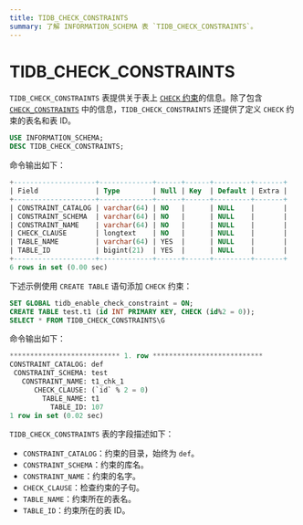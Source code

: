 ```yaml
---
title: TIDB_CHECK_CONSTRAINTS
summary: 了解 INFORMATION_SCHEMA 表 `TIDB_CHECK_CONSTRAINTS`。
---
```


# TIDB\_CHECK\_CONSTRAINTS

`TIDB_CHECK_CONSTRAINTS` 表提供关于表上 [`CHECK` 约束](/constraints.md#check-约束)的信息。除了包含 [`CHECK_CONSTRAINTS`](/information-schema/information-schema-check-constraints.md) 中的信息，`TIDB_CHECK_CONSTRAINTS` 还提供了定义 `CHECK` 约束的表名和表 ID。

```sql
USE INFORMATION_SCHEMA;
DESC TIDB_CHECK_CONSTRAINTS;
```

命令输出如下：

```sql
+--------------------+-------------+------+------+---------+-------+
| Field              | Type        | Null | Key  | Default | Extra |
+--------------------+-------------+------+------+---------+-------+
| CONSTRAINT_CATALOG | varchar(64) | NO   |      | NULL    |       |
| CONSTRAINT_SCHEMA  | varchar(64) | NO   |      | NULL    |       |
| CONSTRAINT_NAME    | varchar(64) | NO   |      | NULL    |       |
| CHECK_CLAUSE       | longtext    | NO   |      | NULL    |       |
| TABLE_NAME         | varchar(64) | YES  |      | NULL    |       |
| TABLE_ID           | bigint(21)  | YES  |      | NULL    |       |
+--------------------+-------------+------+------+---------+-------+
6 rows in set (0.00 sec)
```

下述示例使用 `CREATE TABLE` 语句添加 `CHECK` 约束：

```sql
SET GLOBAL tidb_enable_check_constraint = ON;
CREATE TABLE test.t1 (id INT PRIMARY KEY, CHECK (id%2 = 0));
SELECT * FROM TIDB_CHECK_CONSTRAINTS\G
```

命令输出如下：

```sql
*************************** 1. row ***************************
CONSTRAINT_CATALOG: def
 CONSTRAINT_SCHEMA: test
   CONSTRAINT_NAME: t1_chk_1
      CHECK_CLAUSE: (`id` % 2 = 0)
        TABLE_NAME: t1
          TABLE_ID: 107
1 row in set (0.02 sec)
```

`TIDB_CHECK_CONSTRAINTS` 表的字段描述如下：

* `CONSTRAINT_CATALOG`：约束的目录，始终为 `def`。
* `CONSTRAINT_SCHEMA`：约束的库名。
* `CONSTRAINT_NAME`：约束的名字。
* `CHECK_CLAUSE`：检查约束的子句。
* `TABLE_NAME`：约束所在的表名。
* `TABLE_ID`：约束所在的表 ID。
